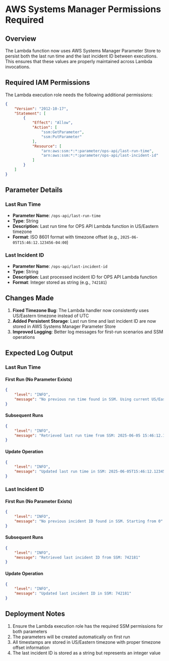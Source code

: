 # AWS Systems Manager Permissions Required

## Overview

The Lambda function now uses AWS Systems Manager Parameter Store to persist both the last run time and the last incident ID between executions. This ensures that these values are properly maintained across Lambda invocations.

## Required IAM Permissions

The Lambda execution role needs the following additional permissions:

```json
{
    "Version": "2012-10-17",
    "Statement": [
        {
            "Effect": "Allow",
            "Action": [
                "ssm:GetParameter",
                "ssm:PutParameter"
            ],
            "Resource": [
                "arn:aws:ssm:*:*:parameter/ops-api/last-run-time",
                "arn:aws:ssm:*:*:parameter/ops-api/last-incident-id"
            ]
        }
    ]
}
```

## Parameter Details

### Last Run Time
- **Parameter Name**: `/ops-api/last-run-time`
- **Type**: String
- **Description**: Last run time for OPS API Lambda function in US/Eastern timezone
- **Format**: ISO 8601 format with timezone offset (e.g., `2025-06-05T15:46:12.123456-04:00`)

### Last Incident ID
- **Parameter Name**: `/ops-api/last-incident-id`
- **Type**: String
- **Description**: Last processed incident ID for OPS API Lambda function
- **Format**: Integer stored as string (e.g., `742181`)

## Changes Made

1. **Fixed Timezone Bug**: The Lambda handler now consistently uses US/Eastern timezone instead of UTC
2. **Added Persistent Storage**: Last run time and last incident ID are now stored in AWS Systems Manager Parameter Store
3. **Improved Logging**: Better log messages for first-run scenarios and SSM operations

## Expected Log Output

### Last Run Time

#### First Run (No Parameter Exists)
```json
{
    "level": "INFO",
    "message": "No previous run time found in SSM. Using current US/Eastern time: 2025-06-05 15:46:12.123456-04:00"
}
```

#### Subsequent Runs
```json
{
    "level": "INFO", 
    "message": "Retrieved last run time from SSM: 2025-06-05 15:46:12.123456-04:00"
}
```

#### Update Operation
```json
{
    "level": "INFO",
    "message": "Updated last run time in SSM: 2025-06-05T15:46:12.123456-04:00"
}
```

### Last Incident ID

#### First Run (No Parameter Exists)
```json
{
    "level": "INFO",
    "message": "No previous incident ID found in SSM. Starting from 0"
}
```

#### Subsequent Runs
```json
{
    "level": "INFO", 
    "message": "Retrieved last incident ID from SSM: 742181"
}
```

#### Update Operation
```json
{
    "level": "INFO",
    "message": "Updated last incident ID in SSM: 742181"
}
```

## Deployment Notes

1. Ensure the Lambda execution role has the required SSM permissions for both parameters
2. The parameters will be created automatically on first run
3. All timestamps are stored in US/Eastern timezone with proper timezone offset information
4. The last incident ID is stored as a string but represents an integer value
